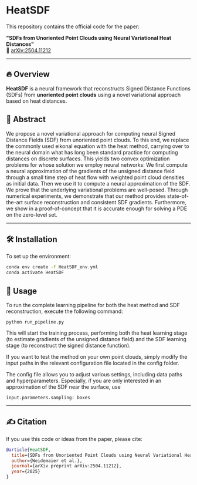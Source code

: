 # HeatSDF

This repository contains the official code for the paper:

**"SDFs from Unoriented Point Clouds using Neural Variational Heat Distances"**  
📄 [arXiv:2504.11212](https://arxiv.org/abs/2504.11212)

---

## 🔥 Overview

**HeatSDF** is a neural framework that reconstructs Signed Distance Functions (SDFs) from **unoriented point clouds** using a novel variational approach based on heat distances.

## 🧠 Abstract

We propose a novel variational approach for computing neural Signed Distance Fields (SDF) from unoriented point clouds. To this end, we replace the commonly used eikonal equation with the heat method, carrying over to the neural domain what has long been standard practice for computing distances on discrete surfaces. This yields two convex optimization problems for whose solution we employ neural networks: We first compute a neural approximation of the gradients of the unsigned distance field through a small time step of heat flow with weighted point cloud densities as initial data. Then we use it to compute a neural approximation of the SDF. We prove that the underlying variational problems are well-posed. Through numerical experiments, we demonstrate that our method provides state-of-the-art surface reconstruction and consistent SDF gradients. Furthermore, we show in a proof-of-concept that it is accurate enough for solving a PDE on the zero-level set.

---

## 🛠 Installation

To set up the environment:

```bash
conda env create -f HeatSDF_env.yml
conda activate HeatSDF
```
## 🚀 Usage
To run the complete learning pipeline for both the heat method and SDF reconstruction, execute the following command:
```
python run_pipeline.py
```
This will start the training process, performing both the heat learning stage (to estimate gradients of the unsigned distance field) and the SDF learning stage (to reconstruct the signed distance function).

If you want to test the method on your own point clouds, simply modify the input paths in the relevant configuration file located in the config folder.

The config file allows you to adjust various settings, including data paths and hyperparameters. Especially, if you are only interested in an approximation of the SDF near the surface, use 
```
input.parameters.sampling: boxes
```

---
## ✍️ Citation
If you use this code or ideas from the paper, please cite:
``` bibtex
@article{HeatSDF,
  title={SDFs from Unoriented Point Clouds using Neural Variational Heat Distances},
  author={Weidemaier et al.},
  journal={arXiv preprint arXiv:2504.11212},
  year={2025}
}
